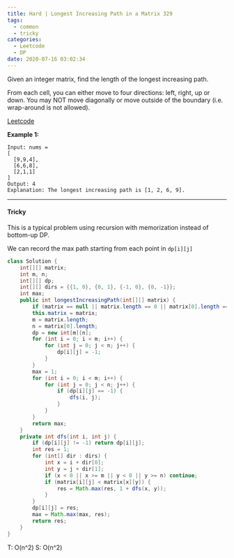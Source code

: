 ```yaml
---
title: Hard | Longest Increasing Path in a Matrix 329
tags:
  - common
  - tricky
categories:
  - Leetcode
  - DP
date: 2020-07-16 03:02:34
---
```


Given an integer matrix, find the length of the longest increasing path.

From each cell, you can either move to four directions: left, right, up or down. You may NOT move diagonally or move outside of the boundary (i.e. wrap-around is not allowed).

[Leetcode](https://leetcode.com/problems/longest-increasing-path-in-a-matrix/)

<!--more-->

**Example 1:**

```
Input: nums = 
[
  [9,9,4],
  [6,6,8],
  [2,1,1]
] 
Output: 4 
Explanation: The longest increasing path is [1, 2, 6, 9].
```

---

#### Tricky 

This is a typical problem using recursion with memorization instead of bottom-up DP.

We can record the max path starting from each point in `dp[i][j]`

```java
class Solution {
    int[][] matrix;
    int m, n;
    int[][] dp;
    int[][] dirs = {{1, 0}, {0, 1}, {-1, 0}, {0, -1}};
    int max;
    public int longestIncreasingPath(int[][] matrix) {
        if (matrix == null || matrix.length == 0 || matrix[0].length == 0) return 0;
        this.matrix = matrix;
        m = matrix.length;
        n = matrix[0].length;
        dp = new int[m][n];
        for (int i = 0; i < m; i++) {
            for (int j = 0; j < n; j++) {
                dp[i][j] = -1;
            }
        }
        max = 1;
        for (int i = 0; i < m; i++) {
            for (int j = 0; j < n; j++) {
                if (dp[i][j] == -1) {
                    dfs(i, j);
                }
            }
        }
        return max;
    }
    private int dfs(int i, int j) {
        if (dp[i][j] != -1) return dp[i][j];
        int res = 1;
        for (int[] dir : dirs) {
            int x = i + dir[0];
            int y = j + dir[1];
            if (x < 0 || x >= m || y < 0 || y >= n) continue;
            if (matrix[i][j] < matrix[x][y]) {
                res = Math.max(res, 1 + dfs(x, y));
            }
        }
        dp[i][j] = res;
        max = Math.max(max, res);
        return res;
    }
}
```

T: O(n^2)			S: O(n^2)